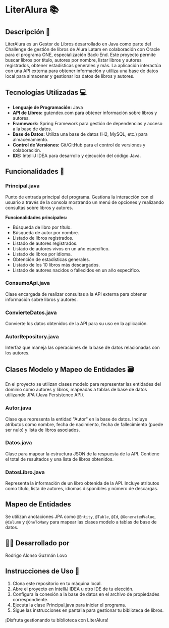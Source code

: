 
<body>
   <h1>LiterAlura 📚</h1>

   <h2>Descripción 📝</h2>

   <p>
        LiterAlura es un Gestor de Libros desarrollado en Java como parte del Challenge de gestión de libros de Alura Latam en colaboración con Oracle para el programa ONE, especialización Back-End. Este proyecto permite buscar libros por título, autores por nombre, listar libros y autores registrados, obtener estadísticas generales y más. La aplicación interactúa con una API externa para obtener información y utiliza una base de datos local para almacenar y gestionar los datos de libros y autores.
    </p>

   <h2>Tecnologías Utilizadas 💻</h2>

   <ul>
        <li><strong>Lenguaje de Programación:</strong> Java</li>
        <li><strong>API de Libros:</strong> gutendex.com para obtener información sobre libros y autores.</li>
        <li><strong>Framework:</strong> Spring Framework para gestión de dependencias y acceso a la base de datos.</li>
        <li><strong>Base de Datos:</strong> Utiliza una base de datos (H2, MySQL, etc.) para almacenamiento.</li>
        <li><strong>Control de Versiones:</strong> Git/GitHub para el control de versiones y colaboración.</li>
        <li><strong>IDE:</strong> IntelliJ IDEA para desarrollo y ejecución del código Java.</li>
    </ul>

   <h2>Funcionalidades 🧩</h2>

   <h3>Principal.java</h3>

   <p>
        Punto de entrada principal del programa. Gestiona la interacción con el usuario a través de la consola mostrando un menú de opciones y realizando consultas sobre libros y autores.
    </p>

   <p>
        <strong>Funcionalidades principales:</strong>
    </p>

   <ul>
        <li>Búsqueda de libro por título.</li>
        <li>Búsqueda de autor por nombre.</li>
        <li>Listado de libros registrados.</li>
        <li>Listado de autores registrados.</li>
        <li>Listado de autores vivos en un año específico.</li>
        <li>Listado de libros por idioma.</li>
        <li>Obtención de estadísticas generales.</li>
        <li>Listado de los 10 libros más descargados.</li>
        <li>Listado de autores nacidos o fallecidos en un año específico.</li>
    </ul>

   <h3>ConsumoApi.java</h3>

   <p>
        Clase encargada de realizar consultas a la API externa para obtener información sobre libros y autores.
    </p>

   <h3>ConvierteDatos.java</h3>

   <p>
        Convierte los datos obtenidos de la API para su uso en la aplicación.
    </p>

   <h3>AutorRepository.java</h3>

   <p>
        Interfaz que maneja las operaciones de la base de datos relacionadas con los autores.
    </p>

   <h2>Clases Modelo y Mapeo de Entidades 🗃️</h2>

   <p>
        En el proyecto se utilizan clases modelo para representar las entidades del dominio como autores y libros, mapeadas a tablas de base de datos utilizando JPA (Java Persistence API).
    </p>

   <h3>Autor.java</h3>

   <p>
        Clase que representa la entidad "Autor" en la base de datos. Incluye atributos como nombre, fecha de nacimiento, fecha de fallecimiento (puede ser nulo) y lista de libros asociados.
    </p>

   <h3>Datos.java</h3>

   <p>
        Clase para mapear la estructura JSON de la respuesta de la API. Contiene el total de resultados y una lista de libros obtenidos.
    </p>

   <h3>DatosLibro.java</h3>

   <p>
        Representa la información de un libro obtenida de la API. Incluye atributos como título, lista de autores, idiomas disponibles y número de descargas.
    </p>

   <h2>Mapeo de Entidades</h2>

   <p>
        Se utilizan anotaciones JPA como <code>@Entity</code>, <code>@Table</code>, <code>@Id</code>, <code>@GeneratedValue</code>, <code>@Column</code> y <code>@OneToMany</code> para mapear las clases modelo a tablas de base de datos.
    </p>

   <h2>👨‍💻 Desarrollado por</h2>

   <p>Rodrigo Alonso Guzmán Lovo</p>

   <h2>Instrucciones de Uso 🚀</h2>

   <ol>
        <li>Clona este repositorio en tu máquina local.</li>
        <li>Abre el proyecto en IntelliJ IDEA u otro IDE de tu elección.</li>
        <li>Configura la conexión a la base de datos en el archivo de propiedades correspondiente.</li>
        <li>Ejecuta la clase Principal.java para iniciar el programa.</li>
        <li>Sigue las instrucciones en pantalla para gestionar tu biblioteca de libros.</li>
    </ol>

   <p>¡Disfruta gestionando tu biblioteca con LiterAlura!</p>
</body>
